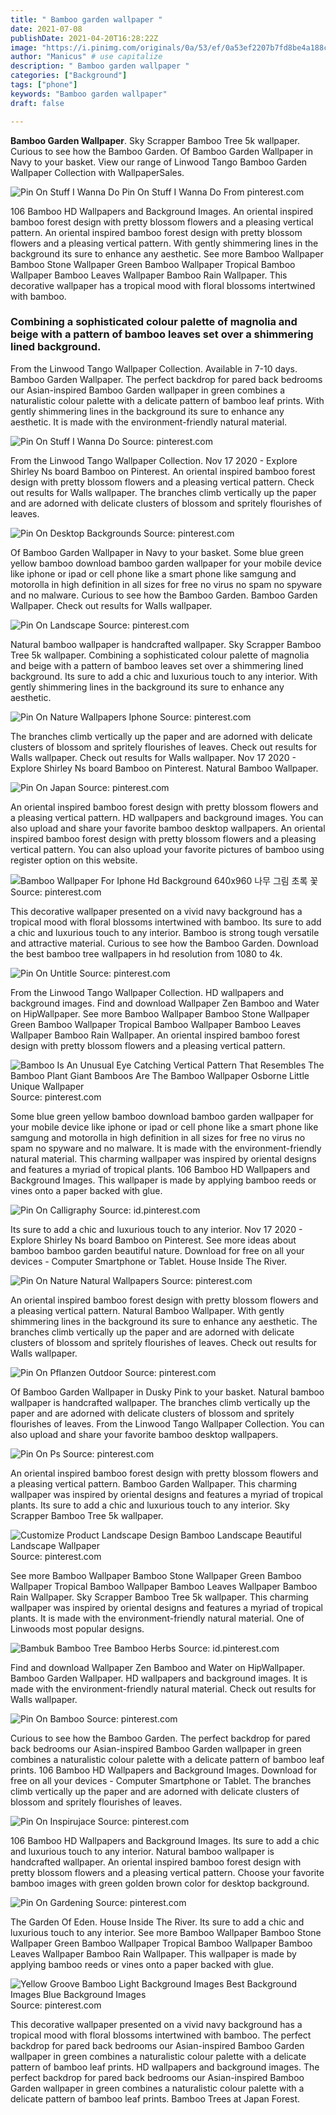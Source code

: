 ```yaml
---
title: " Bamboo garden wallpaper "
date: 2021-07-08
publishDate: 2021-04-20T16:28:22Z
image: "https://i.pinimg.com/originals/0a/53/ef/0a53ef2207b7fd8be4a188ce85254f41.jpg"
author: "Manicus" # use capitalize
description: " Bamboo garden wallpaper "
categories: ["Background"]
tags: ["phone"]
keywords: "Bamboo garden wallpaper"
draft: false

---
```



**Bamboo Garden Wallpaper**. Sky Scrapper Bamboo Tree 5k wallpaper. Curious to see how the Bamboo Garden. Of Bamboo Garden Wallpaper in Navy to your basket. View our range of Linwood Tango Bamboo Garden Wallpaper Collection with WallpaperSales.

![Pin On Stuff I Wanna Do](https://i.pinimg.com/originals/5c/04/0d/5c040d4270994e9e0a8486378b00944f.jpg "Pin On Stuff I Wanna Do")
Pin On Stuff I Wanna Do From pinterest.com


106 Bamboo HD Wallpapers and Background Images. An oriental inspired bamboo forest design with pretty blossom flowers and a pleasing vertical pattern. An oriental inspired bamboo forest design with pretty blossom flowers and a pleasing vertical pattern. With gently shimmering lines in the background its sure to enhance any aesthetic. See more Bamboo Wallpaper Bamboo Stone Wallpaper Green Bamboo Wallpaper Tropical Bamboo Wallpaper Bamboo Leaves Wallpaper Bamboo Rain Wallpaper. This decorative wallpaper has a tropical mood with floral blossoms intertwined with bamboo.

### Combining a sophisticated colour palette of magnolia and beige with a pattern of bamboo leaves set over a shimmering lined background.

From the Linwood Tango Wallpaper Collection. Available in 7-10 days. Bamboo Garden Wallpaper. The perfect backdrop for pared back bedrooms our Asian-inspired Bamboo Garden wallpaper in green combines a naturalistic colour palette with a delicate pattern of bamboo leaf prints. With gently shimmering lines in the background its sure to enhance any aesthetic. It is made with the environment-friendly natural material.


![Pin On Stuff I Wanna Do](https://i.pinimg.com/originals/5c/04/0d/5c040d4270994e9e0a8486378b00944f.jpg "Pin On Stuff I Wanna Do")
Source: pinterest.com

From the Linwood Tango Wallpaper Collection. Nov 17 2020 - Explore Shirley Ns board Bamboo on Pinterest. An oriental inspired bamboo forest design with pretty blossom flowers and a pleasing vertical pattern. Check out results for Walls wallpaper. The branches climb vertically up the paper and are adorned with delicate clusters of blossom and spritely flourishes of leaves.

![Pin On Desktop Backgrounds](https://i.pinimg.com/736x/d2/3d/07/d23d07c72276d2e6f3f3a92bf2f4e75e.jpg "Pin On Desktop Backgrounds")
Source: pinterest.com

Of Bamboo Garden Wallpaper in Navy to your basket. Some blue green yellow bamboo download bamboo garden wallpaper for your mobile device like iphone or ipad or cell phone like a smart phone like samgung and motorolla in high definition in all sizes for free no virus no spam no spyware and no malware. Curious to see how the Bamboo Garden. Bamboo Garden Wallpaper. Check out results for Walls wallpaper.

![Pin On Landscape](https://i.pinimg.com/736x/66/e3/12/66e3123aafd7142a50e86a3d07433bd8.jpg "Pin On Landscape")
Source: pinterest.com

Natural bamboo wallpaper is handcrafted wallpaper. Sky Scrapper Bamboo Tree 5k wallpaper. Combining a sophisticated colour palette of magnolia and beige with a pattern of bamboo leaves set over a shimmering lined background. Its sure to add a chic and luxurious touch to any interior. With gently shimmering lines in the background its sure to enhance any aesthetic.

![Pin On Nature Wallpapers Iphone](https://i.pinimg.com/originals/f5/2d/ca/f52dca42de99a44e0c218d962937b447.jpg "Pin On Nature Wallpapers Iphone")
Source: pinterest.com

The branches climb vertically up the paper and are adorned with delicate clusters of blossom and spritely flourishes of leaves. Check out results for Walls wallpaper. Check out results for Walls wallpaper. Nov 17 2020 - Explore Shirley Ns board Bamboo on Pinterest. Natural Bamboo Wallpaper.

![Pin On Japan](https://i.pinimg.com/originals/2d/34/f3/2d34f372ed4c9f7e867546fc12ae11c8.png "Pin On Japan")
Source: pinterest.com

An oriental inspired bamboo forest design with pretty blossom flowers and a pleasing vertical pattern. HD wallpapers and background images. You can also upload and share your favorite bamboo desktop wallpapers. An oriental inspired bamboo forest design with pretty blossom flowers and a pleasing vertical pattern. You can also upload your favorite pictures of bamboo using register option on this website.

![Bamboo Wallpaper For Iphone Hd Background 640x960 나무 그림 초록 꽃](https://i.pinimg.com/originals/43/4d/0a/434d0a59153981454dee66ab6555e963.jpg "Bamboo Wallpaper For Iphone Hd Background 640x960 나무 그림 초록 꽃")
Source: pinterest.com

This decorative wallpaper presented on a vivid navy background has a tropical mood with floral blossoms intertwined with bamboo. Its sure to add a chic and luxurious touch to any interior. Bamboo is strong tough versatile and attractive material. Curious to see how the Bamboo Garden. Download the best bamboo tree wallpapers in hd resolution from 1080 to 4k.

![Pin On Untitle](https://i.pinimg.com/originals/db/3b/46/db3b46233c7c897997fc1f37873d3192.jpg "Pin On Untitle")
Source: pinterest.com

From the Linwood Tango Wallpaper Collection. HD wallpapers and background images. Find and download Wallpaper Zen Bamboo and Water on HipWallpaper. See more Bamboo Wallpaper Bamboo Stone Wallpaper Green Bamboo Wallpaper Tropical Bamboo Wallpaper Bamboo Leaves Wallpaper Bamboo Rain Wallpaper. An oriental inspired bamboo forest design with pretty blossom flowers and a pleasing vertical pattern.

![Bamboo Is An Unusual Eye Catching Vertical Pattern That Resembles The Bamboo Plant Giant Bamboos Are The Bamboo Wallpaper Osborne Little Unique Wallpaper](https://i.pinimg.com/originals/c1/6c/f1/c16cf1e37e430c5566fbf3d71591c336.jpg "Bamboo Is An Unusual Eye Catching Vertical Pattern That Resembles The Bamboo Plant Giant Bamboos Are The Bamboo Wallpaper Osborne Little Unique Wallpaper")
Source: pinterest.com

Some blue green yellow bamboo download bamboo garden wallpaper for your mobile device like iphone or ipad or cell phone like a smart phone like samgung and motorolla in high definition in all sizes for free no virus no spam no spyware and no malware. It is made with the environment-friendly natural material. This charming wallpaper was inspired by oriental designs and features a myriad of tropical plants. 106 Bamboo HD Wallpapers and Background Images. This wallpaper is made by applying bamboo reeds or vines onto a paper backed with glue.

![Pin On Calligraphy](https://i.pinimg.com/originals/40/57/6d/40576d8d67417ed092c11fec6692e9b0.jpg "Pin On Calligraphy")
Source: id.pinterest.com

Its sure to add a chic and luxurious touch to any interior. Nov 17 2020 - Explore Shirley Ns board Bamboo on Pinterest. See more ideas about bamboo bamboo garden beautiful nature. Download for free on all your devices - Computer Smartphone or Tablet. House Inside The River.

![Pin On Nature Natural Wallpapers](https://i.pinimg.com/736x/65/c9/6a/65c96a5bede3960f6cf2f5c646e06381.jpg "Pin On Nature Natural Wallpapers")
Source: pinterest.com

An oriental inspired bamboo forest design with pretty blossom flowers and a pleasing vertical pattern. Natural Bamboo Wallpaper. With gently shimmering lines in the background its sure to enhance any aesthetic. The branches climb vertically up the paper and are adorned with delicate clusters of blossom and spritely flourishes of leaves. Check out results for Walls wallpaper.

![Pin On Pflanzen Outdoor](https://i.pinimg.com/originals/ff/09/50/ff09504607c5d87ef90464b46742e111.jpg "Pin On Pflanzen Outdoor")
Source: pinterest.com

Of Bamboo Garden Wallpaper in Dusky Pink to your basket. Natural bamboo wallpaper is handcrafted wallpaper. The branches climb vertically up the paper and are adorned with delicate clusters of blossom and spritely flourishes of leaves. From the Linwood Tango Wallpaper Collection. You can also upload and share your favorite bamboo desktop wallpapers.

![Pin On Ps](https://i.pinimg.com/736x/4a/7d/65/4a7d6598c9f27572e212ad9d61861c4d.jpg "Pin On Ps")
Source: pinterest.com

An oriental inspired bamboo forest design with pretty blossom flowers and a pleasing vertical pattern. Bamboo Garden Wallpaper. This charming wallpaper was inspired by oriental designs and features a myriad of tropical plants. Its sure to add a chic and luxurious touch to any interior. Sky Scrapper Bamboo Tree 5k wallpaper.

![Customize Product Landscape Design Bamboo Landscape Beautiful Landscape Wallpaper](https://i.pinimg.com/originals/52/7e/4f/527e4fe7f63ad67522097a38aafbc7ef.png "Customize Product Landscape Design Bamboo Landscape Beautiful Landscape Wallpaper")
Source: pinterest.com

See more Bamboo Wallpaper Bamboo Stone Wallpaper Green Bamboo Wallpaper Tropical Bamboo Wallpaper Bamboo Leaves Wallpaper Bamboo Rain Wallpaper. Sky Scrapper Bamboo Tree 5k wallpaper. This charming wallpaper was inspired by oriental designs and features a myriad of tropical plants. It is made with the environment-friendly natural material. One of Linwoods most popular designs.

![Bambuk Bamboo Tree Bamboo Herbs](https://i.pinimg.com/originals/59/c5/3d/59c53db8e5e0aa531ba36c39d5ed0201.jpg "Bambuk Bamboo Tree Bamboo Herbs")
Source: id.pinterest.com

Find and download Wallpaper Zen Bamboo and Water on HipWallpaper. Bamboo Garden Wallpaper. HD wallpapers and background images. It is made with the environment-friendly natural material. Check out results for Walls wallpaper.

![Pin On Bamboo](https://i.pinimg.com/736x/66/4e/fb/664efb663aae0ef8f2aa6793da2aa48a.jpg "Pin On Bamboo")
Source: pinterest.com

Curious to see how the Bamboo Garden. The perfect backdrop for pared back bedrooms our Asian-inspired Bamboo Garden wallpaper in green combines a naturalistic colour palette with a delicate pattern of bamboo leaf prints. 106 Bamboo HD Wallpapers and Background Images. Download for free on all your devices - Computer Smartphone or Tablet. The branches climb vertically up the paper and are adorned with delicate clusters of blossom and spritely flourishes of leaves.

![Pin On Inspirujace](https://i.pinimg.com/originals/12/87/12/1287128d8acffc38343ac3f9e84a19be.jpg "Pin On Inspirujace")
Source: pinterest.com

106 Bamboo HD Wallpapers and Background Images. Its sure to add a chic and luxurious touch to any interior. Natural bamboo wallpaper is handcrafted wallpaper. An oriental inspired bamboo forest design with pretty blossom flowers and a pleasing vertical pattern. Choose your favorite bamboo images with green golden brown color for desktop background.

![Pin On Gardening](https://i.pinimg.com/originals/2c/7b/f9/2c7bf90ef958c08a5b96c1064bb953a2.jpg "Pin On Gardening")
Source: pinterest.com

The Garden Of Eden. House Inside The River. Its sure to add a chic and luxurious touch to any interior. See more Bamboo Wallpaper Bamboo Stone Wallpaper Green Bamboo Wallpaper Tropical Bamboo Wallpaper Bamboo Leaves Wallpaper Bamboo Rain Wallpaper. This wallpaper is made by applying bamboo reeds or vines onto a paper backed with glue.

![Yellow Groove Bamboo Light Background Images Best Background Images Blue Background Images](https://i.pinimg.com/originals/0a/53/ef/0a53ef2207b7fd8be4a188ce85254f41.jpg "Yellow Groove Bamboo Light Background Images Best Background Images Blue Background Images")
Source: pinterest.com

This decorative wallpaper presented on a vivid navy background has a tropical mood with floral blossoms intertwined with bamboo. The perfect backdrop for pared back bedrooms our Asian-inspired Bamboo Garden wallpaper in green combines a naturalistic colour palette with a delicate pattern of bamboo leaf prints. HD wallpapers and background images. The perfect backdrop for pared back bedrooms our Asian-inspired Bamboo Garden wallpaper in green combines a naturalistic colour palette with a delicate pattern of bamboo leaf prints. Bamboo Trees at Japan Forest.

